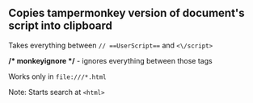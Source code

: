## Copies tampermonkey version of document's script into clipboard

Takes everything between `// ==UserScript==` and `<\/script>` 

__/* monkeyignore */__ - ignores everything between those tags

Works only in `file:///*.html`

Note: Starts search at `<html>`
